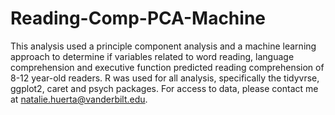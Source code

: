 # Reading-Comp-PCA-Machine
This analysis used a principle component analysis and a machine learning approach to determine if variables related to word reading, language comprehension and executive function predicted reading comprehension of 8-12 year-old readers. R was used for all analysis, specifically the tidyvrse, ggplot2, caret and psych packages. For access to data, please contact me at natalie.huerta@vanderbilt.edu.
